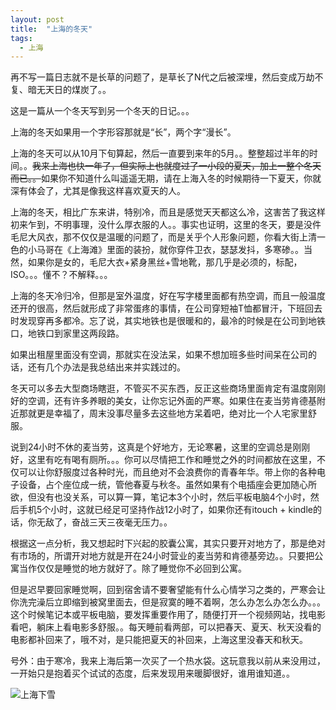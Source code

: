 ```yaml
---
layout: post
title:  "上海的冬天"
tags:
  - 上海
---
```


再不写一篇日志就不是长草的问题了，是草长了N代之后被深埋，然后变成万劫不复、暗无天日的煤炭了。。

这是一篇从一个冬天写到另一个冬天的日记。。。

 

上海的冬天如果用一个字形容那就是“长”，两个字“漫长”。

上海的冬天可以从10月下旬算起，然后一直要到来年的5月。。整整超过半年的时间。。~~我来上海也快一年了，但实际上也就度过了一小段的夏天，加上一整个冬天而已。。~~如果你不知道什么叫遥遥无期，请在上海入冬的时候期待一下夏天，你就深有体会了，尤其是像我这样喜欢夏天的人。

 

上海的冬天，相比广东来讲，特别冷，而且是感觉天天都这么冷，这害苦了我这样初来乍到，不明事理，没什么厚衣服的人。。事实也证明，这里的冬天，要是没件毛尼大风衣，那不仅仅是温暖的问题了，而是关乎个人形象问题，你看大街上清一色的小马哥在《上海滩》里面的装扮，就你穿件卫衣，瑟瑟发抖，多寒碜。。当然，如果你是女的，毛尼大衣+紧身黑丝+雪地靴，那几乎是必须的，标配，ISO。。。懂不？不解释。。。

 

上海的冬天冷归冷，但那是室外温度，好在写字楼里面都有热空调，而且一般温度还开的很高，然后就形成了非常蛋疼的事情，在公司穿短袖T恤都冒汗，下班回去时发现穿再多都冷。忘了说，其实地铁也是很暖和的，最冷的时候是在公司到地铁口，地铁口到家里这两段路。

如果出租屋里面没有空调，那就实在没法呆，如果不想加班多些时间呆在公司的话，还有几个办法是我总结出来并实践过的。

冬天可以多去大型商场瞎逛，不管买不买东西，反正这些商场里面肯定有温度刚刚好的空调，还有许多养眼的美女，让你忘记外面的严寒。如果住在麦当劳肯德基附近那就更是幸福了，周末没事尽量多去这些地方呆着吧，绝对比一个人宅家里舒服。

 

说到24小时不休的麦当劳，这真是个好地方，无论寒暑，这里的空调总是刚刚好，这里有吃有喝有厕所。。。你可以尽情把工作和睡觉之外的时间都放在这里，不仅可以让你舒服度过各种时光，而且绝对不会浪费你的青春年华。带上你的各种电子设备，占个座位成一统，管他春夏与秋冬。虽然如果有个电插座会更加随心所欲，但没有也没关系，可以算一算，笔记本3个小时，然后平板电脑4个小时，然后手机5个小时，这就已经足可坚持作战12小时了，如果你还有itouch + kindle的话，你无敌了，奋战三天三夜毫无压力。。

根据这一点分析，我又想起时下兴起的胶囊公寓，其实只要开对地方了，那是绝对有市场的，所谓开对地方就是开在24小时营业的麦当劳和肯德基旁边。。只要把公寓当作仅仅是睡觉的地方就好了。除了睡觉你不必回到公寓。

 

但是迟早要回家睡觉啊，回到宿舍请不要奢望能有什么心情学习之类的，严寒会让你洗完澡后立即缩到被窝里面去，但是寂寞的睡不着啊，怎么办怎么办怎么办。。。这个时候笔记本或平板电脑，要发挥重要作用了，随便打开一个视频网站，找电影看吧，躺床上看电影多舒服。。每天睡前看两部，可以把春天、夏天、秋天没看的电影都补回来了，哦不对，是只能把夏天的补回来，上海这里没春天和秋天。

 

号外：由于寒冷，我来上海后第一次买了一个热水袋。这玩意我以前从来没用过，一开始只是抱着买个试试的态度，后来发现用来暖脚很好，谁用谁知道。。


![上海下雪](https://public-dm2305.files.1drv.com/y3pfouWZJrWK5qlPx8iatnuIm5H950bkTFn9a_mBeHSWCDfXKGZc4ovYRF26dluVXHvetL7a0JxSsEY-UFRIhSHANno3qE7xahqZma0YvFo0YfCsI3D5Zb1bUArXNvSS3Cb/DSC_1329.jpg)

